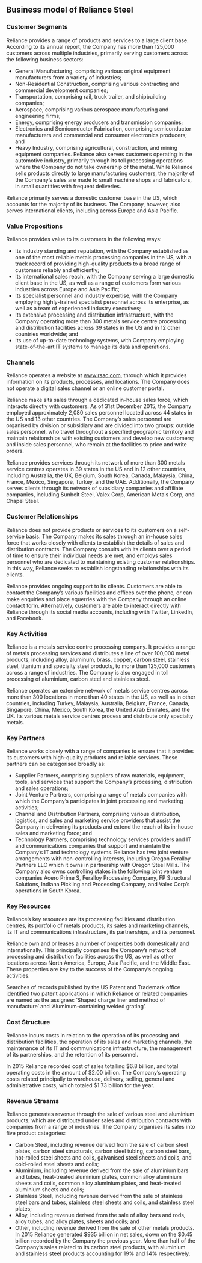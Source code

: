 Business model of Reliance Steel
--------------------------------

 ### Customer Segments

 Reliance provides a range of products and services to a large client base. According to its annual report, the Company has more than 125,000 customers across multiple industries, primarily serving customers across the following business sectors:

  * General Manufacturing, comprising various original equipment manufacturers from a variety of industries;
 * Non-Residential Construction, comprising various contracting and commercial development companies;
 * Transportation, comprising rail, truck trailer, and shipbuilding companies;
 * Aerospace, comprising various aerospace manufacturing and engineering firms;
 * Energy, comprising energy producers and transmission companies;
 * Electronics and Semiconductor Fabrication, comprising semiconductor manufacturers and commercial and consumer electronics producers; and
 * Heavy Industry, comprising agricultural, construction, and mining equipment companies.
  Reliance also serves customers operating in the automotive industry, primarily through its toll processing operations where the Company do not take ownership of the metal. While Reliance sells products directly to large manufacturing customers, the majority of the Company’s sales are made to small machine shops and fabricators, in small quantities with frequent deliveries.

 Reliance primarily serves a domestic customer base in the US, which accounts for the majority of its business. The Company, however, also serves international clients, including across Europe and Asia Pacific.

 ### Value Propositions

 Reliance provides value to its customers in the following ways:

  * Its industry standing and reputation, with the Company established as one of the most reliable metals processing companies in the US, with a track record of providing high-quality products to a broad range of customers reliably and efficiently;
 * Its international sales reach, with the Company serving a large domestic client base in the US, as well as a range of customers form various industries across Europe and Asia Pacific;
 * Its specialist personnel and industry expertise, with the Company employing highly-trained specialist personnel across its enterprise, as well as a team of experienced industry executives;
 * Its extensive processing and distribution infrastructure, with the Company operating more than 300 metals service centre processing and distribution facilities across 39 states in the US and in 12 other countries worldwide; and
 * Its use of up-to-date technology systems, with Company employing state-of-the-art IT systems to manage its data and operations.
  ### Channels

 Reliance operates a website at www.rsac.com, through which it provides information on its products, processes, and locations. The Company does not operate a digital sales channel or an online customer portal.

 Reliance make sits sales through a dedicated in-house sales force, which interacts directly with customers. As of 31st December 2015, the Company employed approximately 2,080 sales personnel located across 44 states in the US and 13 other countries. The Company’s sales personnel are organised by division or subsidiary and are divided into two groups: outside sales personnel, who travel throughout a specified geographic territory and maintain relationships with existing customers and develop new customers; and inside sales personnel, who remain at the facilities to price and write orders.

 Reliance provides services through its network of more than 300 metals service centres operates in 39 states in the US and in 12 other countries, including Australia, the UK, Belgium, South Korea, Canada, Malaysia, China, France, Mexico, Singapore, Turkey, and the UAE. Additionally, the Company serves clients through its network of subsidiary companies and affiliate companies, including Sunbelt Steel, Valex Corp, American Metals Corp, and Chapel Steel.

 ### Customer Relationships

 Reliance does not provide products or services to its customers on a self-service basis. The Company makes its sales through an in-house sales force that works closely with clients to establish the details of sales and distribution contracts. The Company consults with its clients over a period of time to ensure their individual needs are met, and employs sales personnel who are dedicated to maintaining existing customer relationships. In this way, Reliance seeks to establish longstanding relationships with its clients.

 Reliance provides ongoing support to its clients. Customers are able to contact the Company’s various facilities and offices over the phone, or can make enquiries and place equerries with the Company through an online contact form. Alternatively, customers are able to interact directly with Reliance through its social media accounts, including with Twitter, LinkedIn, and Facebook.

 ### Key Activities

 Reliance is a metals service centre processing company. It provides a range of metals processing services and distributes a line of over 100,000 metal products, including alloy, aluminum, brass, copper, carbon steel, stainless steel, titanium and specialty steel products, to more than 125,000 customers across a range of industries. The Company is also engaged in toll processing of aluminium, carbon steel and stainless steel.

 Reliance operates an extensive network of metals service centres across more than 300 locations in more than 40 states in the US, as well as in other countries, including Turkey, Malaysia, Australia, Belgium, France, Canada, Singapore, China, Mexico, South Korea, the United Arab Emirates, and the UK. Its various metals service centres process and distribute only specialty metals.

 ### Key Partners

 Reliance works closely with a range of companies to ensure that it provides its customers with high-quality products and reliable services. These partners can be categorised broadly as:

  * Supplier Partners, comprising suppliers of raw materials, equipment, tools, and services that support the Company’s processing, distribution and sales operations;
 * Joint Venture Partners, comprising a range of metals companies with which the Company’s participates in joint processing and marketing activities;
 * Channel and Distribution Partners, comprising various distribution, logistics, and sales and marketing service providers that assist the Company in delivering its products and extend the reach of its in-house sales and marketing force; and
 * Technology Partners, comprising technology services providers and IT and communications companies that support and maintain the Company’s IT and technology systems.
  Reliance has two joint venture arrangements with non-controlling interests, including Oregon Feralloy Partners LLC which it owns in partnership with Oregon Steel Mills. The Company also owns controlling stakes in the following joint venture companies Acero Prime S, Feralloy Processing Company, FP Structural Solutions, Indiana Pickling and Processing Company, and Valex Corp’s operations in South Korea.

 ### Key Resources

 Reliance’s key resources are its processing facilities and distribution centres, its portfolio of metals products, its sales and marketing channels, its IT and communications infrastructure, its partnerships, and its personnel.

 Reliance own and or leases a number of properties both domestically and internationally. This principally comprises the Company’s network of processing and distribution facilities across the US, as well as other locations across North America, Europe, Asia Pacific, and the Middle East. These properties are key to the success of the Company’s ongoing activities.

 Searches of records published by the US Patent and Trademark office identified two patent applications in which Reliance or related companies are named as the assignee: ‘Shaped charge liner and method of manufacture’ and ‘Aluminum-containing welded grating’.

 ### Cost Structure

 Reliance incurs costs in relation to the operation of its processing and distribution facilities, the operation of its sales and marketing channels, the maintenance of its IT and communications infrastructure, the management of its partnerships, and the retention of its personnel.

 In 2015 Reliance recorded cost of sales totalling $6.8 billion, and total operating costs in the amount of $2.00 billion. The Company’s operating costs related principally to warehouse, delivery, selling, general and administrative costs, which totaled $1.73 billion for the year.

 ### Revenue Streams

 Reliance generates revenue through the sale of various steel and aluminium products, which are distributed under sales and distribution contracts with companies from a range of industries. The Company organises its sales into five product categories:

  * Carbon Steel, including revenue derived from the sale of carbon steel plates, carbon steel structurals, carbon steel tubing, carbon steel bars, hot-rolled steel sheets and coils, galvanised steel sheets and coils, and cold-rolled steel sheets and coils;
 * Aluminium, including revenue derived from the sale of aluminium bars and tubes, heat-treated aluminium plates, common alloy aluminium sheets and coils, common alloy aluminium plates, and heat-treated aluminium sheets and coils;
 * Stainless Steel, including revenue derived from the sale of stainless steel bars and tubes, stainless steel sheets and coils, and stainless steel plates;
 * Alloy, including revenue derived from the sale of alloy bars and rods, alloy tubes, and alloy plates, sheets and coils; and
 * Other, including revenue derived from the sale of other metals products.
  In 2015 Reliance generated $935 billion in net sales, down on the $0.45 billion recorded by the Company the previous year. More than half of the Company’s sales related to its carbon steel products, with aluminium and stainless steel products accounting for 19% and 14% respectively.